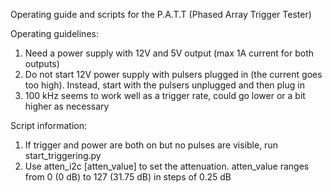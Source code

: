 Operating guide and scripts for the P.A.T.T (Phased Array Trigger Tester)

Operating guidelines:
1. Need a power supply with 12V and 5V output (max 1A current for both outputs)
2. Do not start 12V power supply with pulsers plugged in (the current goes too high). Instead,
start with the pulsers unplugged and then plug in
3. 100 kHz seems to work well as a trigger rate, could go lower or a bit higher as necessary

Script information:
1. If trigger and power are both on but no pulses are visible, run start_triggering.py
2. Use atten_i2c [atten_value] to set the attenuation. atten_value ranges from 0 (0 dB) to 127 (31.75 dB) in steps of 0.25 dB
